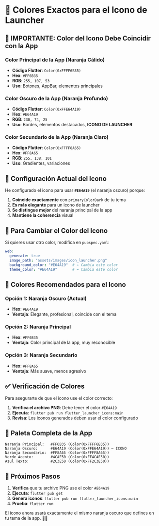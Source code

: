 # 🎨 Colores Exactos para el Icono de Launcher

## 🚨 **IMPORTANTE: Color del Icono Debe Coincidir con la App**

### **Color Principal de la App (Naranja Cálido)**
- **Código Flutter**: `Color(0xFFFF6B35)`
- **Hex**: `#FF6B35`
- **RGB**: `255, 107, 53`
- **Uso**: Botones, AppBar, elementos principales

### **Color Oscuro de la App (Naranja Profundo)**
- **Código Flutter**: `Color(0xFFE64A19)`
- **Hex**: `#E64A19`
- **RGB**: `230, 74, 25`
- **Uso**: Bordes, elementos destacados, **ICONO DE LAUNCHER**

### **Color Secundario de la App (Naranja Claro)**
- **Código Flutter**: `Color(0xFFFF8A65)`
- **Hex**: `#FF8A65`
- **RGB**: `255, 138, 101`
- **Uso**: Gradientes, variaciones

## 🎯 **Configuración Actual del Icono**

He configurado el icono para usar **`#E64A19`** (el naranja oscuro) porque:

1. **Coincide exactamente** con `primaryColorDark` de tu tema
2. **Es más elegante** para un icono de launcher
3. **Se distingue mejor** del naranja principal de la app
4. **Mantiene la coherencia** visual

## 🔧 **Para Cambiar el Color del Icono**

Si quieres usar otro color, modifica en `pubspec.yaml`:

```yaml
web:
  generate: true
  image_path: "assets/images/icon_launcher.png"
  background_color: "#E64A19"  # ← Cambia este color
  theme_color: "#E64A19"       # ← Cambia este color
```

## 📱 **Colores Recomendados para el Icono**

### **Opción 1: Naranja Oscuro (Actual)**
- **Hex**: `#E64A19`
- **Ventaja**: Elegante, profesional, coincide con el tema

### **Opción 2: Naranja Principal**
- **Hex**: `#FF6B35`
- **Ventaja**: Color principal de la app, muy reconocible

### **Opción 3: Naranja Secundario**
- **Hex**: `#FF8A65`
- **Ventaja**: Más suave, menos agresivo

## ✅ **Verificación de Colores**

Para asegurarte de que el icono use el color correcto:

1. **Verifica el archivo PNG**: Debe tener el color `#E64A19`
2. **Ejecuta**: `flutter pub run flutter_launcher_icons:main`
3. **Revisa**: Los iconos generados deben usar el color configurado

## 🎨 **Paleta Completa de la App**

```
Naranja Principal:   #FF6B35 (Color(0xFFFF6B35))
Naranja Oscuro:      #E64A19 (Color(0xFFE64A19)) ← ICONO
Naranja Secundario:  #FF8A65 (Color(0xFFFF8A65))
Verde Acento:        #4CAF50 (Color(0xFF4CAF50))
Azul Texto:          #2C3E50 (Color(0xFF2C3E50))
```

## 🚀 **Próximos Pasos**

1. **Verifica** que tu archivo PNG use el color `#E64A19`
2. **Ejecuta**: `flutter pub get`
3. **Genera iconos**: `flutter pub run flutter_launcher_icons:main`
4. **Prueba**: `flutter run`

El icono ahora usará exactamente el mismo naranja oscuro que defines en tu tema de la app. 🐾✨
